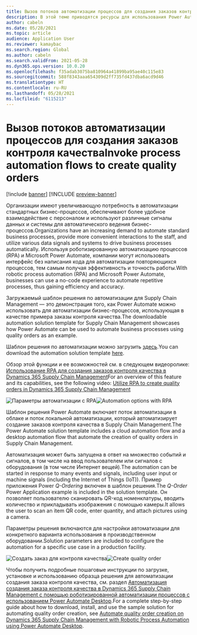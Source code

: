 ```yaml
---
title: Вызов потоков автоматизации процессов для создания заказов контроля качества
description: В этой теме приводятся ресурсы для использования Power Automate для автоматизации бизнес-процессов с использованием примера заказов контроля качества.
author: cabeln
ms.date: 05/28/2021
ms.topic: article
audience: Application User
ms.reviewer: kamaybac
ms.search.region: Global
ms.author: cabeln
ms.search.validFrom: 2021-05-28
ms.dyn365.ops.version: 10.0.20
ms.openlocfilehash: f35adab3075ba810964a41899ba95ae40c115e83
ms.sourcegitcommit: 588f8343aaa654309d2ff735fd437dba6acd9d46
ms.translationtype: HT
ms.contentlocale: ru-RU
ms.lasthandoff: 05/28/2021
ms.locfileid: "6115213"
---
```

# <a name="invoke-process-automation-flows-to-create-quality-orders"></a><span data-ttu-id="15e7e-103">Вызов потоков автоматизации процессов для создания заказов контроля качества</span><span class="sxs-lookup"><span data-stu-id="15e7e-103">Invoke process automation flows to create quality orders</span></span>

[!include [banner](../includes/banner.md)]
[!INCLUDE [preview-banner](../includes/preview-banner.md)]

<span data-ttu-id="15e7e-104">Организации имеют увеличивающую потребность в автоматизации стандартных бизнес-процессов, обеспечивают более удобное взаимодействие с персоналом и используют различные сигналы данных и системы для автоматического ведения бизнес-процессов.</span><span class="sxs-lookup"><span data-stu-id="15e7e-104">Organizations have an increasing demand to automate standard business processes, provide more convenient interactions to the staff, and utilize various data signals and systems to drive business processes automatically.</span></span> <span data-ttu-id="15e7e-105">Используя роботизированную автоматизацию процессов (RPA) и Microsoft Power Automate, компании могут использовать интерфейс без написания кода для автоматизации повторяющихся процессов, тем самым получая эффективность и точность работы.</span><span class="sxs-lookup"><span data-stu-id="15e7e-105">With robotic process automation (RPA) and Microsoft Power Automate, businesses can use a no-code experience to automate repetitive processes, thus gaining efficiency and accuracy.</span></span>

<span data-ttu-id="15e7e-106">Загружаемый шаблон решения по автоматизации для Supply Chain Management — это демонстрация того, как Power Automate можно использовать для автоматизации бизнес-процессов, использующая в качестве примера заказы контроля качества.</span><span class="sxs-lookup"><span data-stu-id="15e7e-106">The downloadable automation solution template for Supply Chain Management showcases how Power Automate can be used to automate business processes using quality orders as an example.</span></span>

<span data-ttu-id="15e7e-107">Шаблон решения по автоматизации можно загрузить [здесь](https://aka.ms/D365SCMQualityOrderRPASolution).</span><span class="sxs-lookup"><span data-stu-id="15e7e-107">You can download the automation solution template [here](https://aka.ms/D365SCMQualityOrderRPASolution).</span></span>

<span data-ttu-id="15e7e-108">Обзор этой функции и ее возможностей см. в следующем видеоролике: [Использование RPA для создания заказов контроля качества в Dynamics 365 Supply Chain Management](https://www.youtube.com/watch?v=LFbzJ6-H89w)</span><span class="sxs-lookup"><span data-stu-id="15e7e-108">For an overview of this feature and its capabilities, see the following video: [Utilize RPA to create quality orders in Dynamics 365 Supply Chain Management](https://www.youtube.com/watch?v=LFbzJ6-H89w)</span></span>

<span data-ttu-id="15e7e-109">![Параметры автоматизации с RPA](media/rpa-automation-options.png "Параметры автоматизации с RPA")</span><span class="sxs-lookup"><span data-stu-id="15e7e-109">![Automation options with RPA](media/rpa-automation-options.png "Automation options with RPA")</span></span>

<span data-ttu-id="15e7e-110">Шаблон решения Power Automate включает поток автоматизации в облаке и поток локальной автоматизации, который автоматизирует создание заказов контроля качества в Supply Chain Management.</span><span class="sxs-lookup"><span data-stu-id="15e7e-110">The Power Automate solution template includes a cloud automation flow and a desktop automation flow that automate the creation of quality orders in Supply Chain Management.</span></span>

<span data-ttu-id="15e7e-111">Автоматизация может быть запущена в ответ на множество событий и сигналов, в том числе на ввод пользователем или сигналов с оборудования (в том числе Интернет вещей).</span><span class="sxs-lookup"><span data-stu-id="15e7e-111">The automation can be started in response to many events and signals, including user input or machine signals (including the Internet of Things (IoT)).</span></span> <span data-ttu-id="15e7e-112">Пример приложения Power *Q-Ordering* включен в шаблон решения.</span><span class="sxs-lookup"><span data-stu-id="15e7e-112">The *Q-Order* Power Application example is included in the solution template.</span></span> <span data-ttu-id="15e7e-113">Он позволяет пользователю сканировать QR-код номенклатуры, вводить количество и прикладывать изображения с помощью камеры.</span><span class="sxs-lookup"><span data-stu-id="15e7e-113">It allows the user to scan an item QR code, enter quantity, and attach pictures using a camera.</span></span>

<span data-ttu-id="15e7e-114">Параметры решения включаются для настройки автоматизации для конкретного варианта использования в производственном оборудовании.</span><span class="sxs-lookup"><span data-stu-id="15e7e-114">Solution parameters are included to configure the automation for a specific use case in a production facility.</span></span>

<span data-ttu-id="15e7e-115">![Создать заказ для контроля качества](media/rpa-create-quality-roder.png "Создать заказ для контроля качества")</span><span class="sxs-lookup"><span data-stu-id="15e7e-115">![Create quality order](media/rpa-create-quality-roder.png "Create quality order")</span></span>

<span data-ttu-id="15e7e-116">Чтобы получить подробные пошаговые инструкции по загрузке, установке и использованию образца решения для автоматизации создания заказа контроля качества, см. раздел [Автоматизация создания заказа контроля качества в Dynamics 365 Supply Chain Management с помощью роботизированной автоматизации процессов с использованием Power Automate Desktop](/power-automate/desktop-flows/dynamics365-scm-rpa).</span><span class="sxs-lookup"><span data-stu-id="15e7e-116">For a complete step-by-step guide about how to download, install, and use the sample solution for automating quality order creation, see [Automate quality order creation on Dynamics 365 Supply Chain Management with Robotic Process Automation using Power Automate Desktop](/power-automate/desktop-flows/dynamics365-scm-rpa).</span></span>

